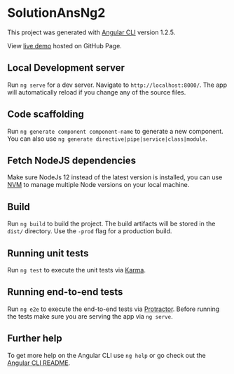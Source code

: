# SolutionAnsNg2

This project was generated with [Angular CLI](https://github.com/angular/angular-cli) version 1.2.5.

View [live demo](https://michaelyeg.github.io/angular-timer/) hosted on GitHub Page.

## Local Development server

Run `ng serve` for a dev server. Navigate to `http://localhost:8000/`. The app will automatically reload if you change any of the source files.

## Code scaffolding

Run `ng generate component component-name` to generate a new component. You can also use `ng generate directive|pipe|service|class|module`.

## Fetch NodeJS dependencies

Make sure NodeJs 12 instead of the latest version is installed, you can use [NVM](https://tecadmin.net/install-nvm-macos-with-homebrew/) to manage multiple Node
versions on your local machine.

## Build

Run `ng build` to build the project. The build artifacts will be stored in the `dist/` directory. Use the `-prod` flag for a production build.

## Running unit tests

Run `ng test` to execute the unit tests via [Karma](https://karma-runner.github.io).

## Running end-to-end tests

Run `ng e2e` to execute the end-to-end tests via [Protractor](http://www.protractortest.org/).
Before running the tests make sure you are serving the app via `ng serve`.

## Further help

To get more help on the Angular CLI use `ng help` or go check out the [Angular CLI README](https://github.com/angular/angular-cli/blob/master/README.md).
